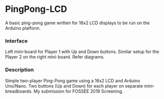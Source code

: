 # PingPong-LCD
A basic ping-pong game written for 16x2 LCD displays to be run on the Arduino platform.

### Interface
Left mini-board for Player 1 with Up and Down buttons. Similar setup for the Player 2 on the right mini-board. Refer diagrams.

### Description
Simple two-player Ping-Pong game using a 16x2 LCD and Arduino Uno/Nano. Two buttons (Up and Down) for each player on separate mini-breadboards. My submission for FOSSEE 2019 Screening.
